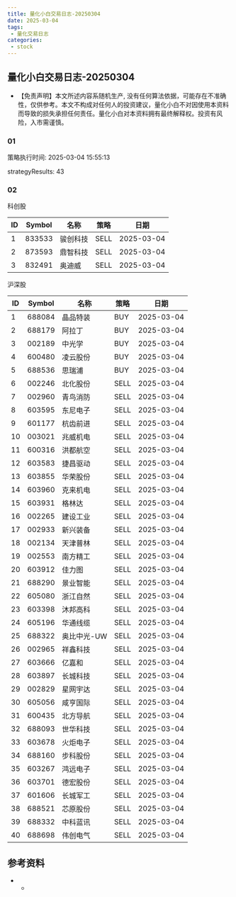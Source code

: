 ```yaml
---
title: 量化小白交易日志-20250304
date: 2025-03-04
tags:
 - 量化交易日志
categories: 
 - stock
---
```


## 量化小白交易日志-20250304

- 【免责声明】本文所述内容系随机生产, 没有任何算法依据，可能存在不准确性，仅供参考。本文不构成对任何人的投资建议，量化小白不对因使用本资料而导致的损失承担任何责任。量化小白对本资料拥有最终解释权。投资有风险，入市需谨慎。

### 01

策略执行时间: 2025-03-04 15:55:13

strategyResults: 43

### 02

科创股

|ID|Symbol|名称|策略|日期|
| ---- | ---- | ---- | ---- | ---- |
|1|833533|骏创科技|SELL|2025-03-04|
|2|873593|鼎智科技|SELL|2025-03-04|
|3|832491|奥迪威|SELL|2025-03-04|

沪深股

|ID|Symbol|名称|策略|日期|
| ---- | ---- | ---- | ---- | ---- |
|1|688084|晶品特装|BUY|2025-03-04|
|2|688179|阿拉丁|BUY|2025-03-04|
|3|002189|中光学|BUY|2025-03-04|
|4|600480|凌云股份|BUY|2025-03-04|
|5|688536|思瑞浦|BUY|2025-03-04|
|6|002246|北化股份|SELL|2025-03-04|
|7|002960|青鸟消防|SELL|2025-03-04|
|8|603595|东尼电子|SELL|2025-03-04|
|9|601177|杭齿前进|SELL|2025-03-04|
|10|003021|兆威机电|SELL|2025-03-04|
|11|600316|洪都航空|SELL|2025-03-04|
|12|603583|捷昌驱动|SELL|2025-03-04|
|13|603855|华荣股份|SELL|2025-03-04|
|14|603960|克来机电|SELL|2025-03-04|
|15|603931|格林达|SELL|2025-03-04|
|16|002265|建设工业|SELL|2025-03-04|
|17|002933|新兴装备|SELL|2025-03-04|
|18|002134|天津普林|SELL|2025-03-04|
|19|002553|南方精工|SELL|2025-03-04|
|20|603912|佳力图|SELL|2025-03-04|
|21|688290|景业智能|SELL|2025-03-04|
|22|605080|浙江自然|SELL|2025-03-04|
|23|603398|沐邦高科|SELL|2025-03-04|
|24|605196|华通线缆|SELL|2025-03-04|
|25|688322|奥比中光-UW|SELL|2025-03-04|
|26|002965|祥鑫科技|SELL|2025-03-04|
|27|603666|亿嘉和|SELL|2025-03-04|
|28|603897|长城科技|SELL|2025-03-04|
|29|002829|星网宇达|SELL|2025-03-04|
|30|605056|咸亨国际|SELL|2025-03-04|
|31|600435|北方导航|SELL|2025-03-04|
|32|688093|世华科技|SELL|2025-03-04|
|33|603678|火炬电子|SELL|2025-03-04|
|34|688160|步科股份|SELL|2025-03-04|
|35|603267|鸿远电子|SELL|2025-03-04|
|36|603701|德宏股份|SELL|2025-03-04|
|37|601606|长城军工|SELL|2025-03-04|
|38|688521|芯原股份|SELL|2025-03-04|
|39|688332|中科蓝讯|SELL|2025-03-04|
|40|688698|伟创电气|SELL|2025-03-04|

## 参考资料

- -